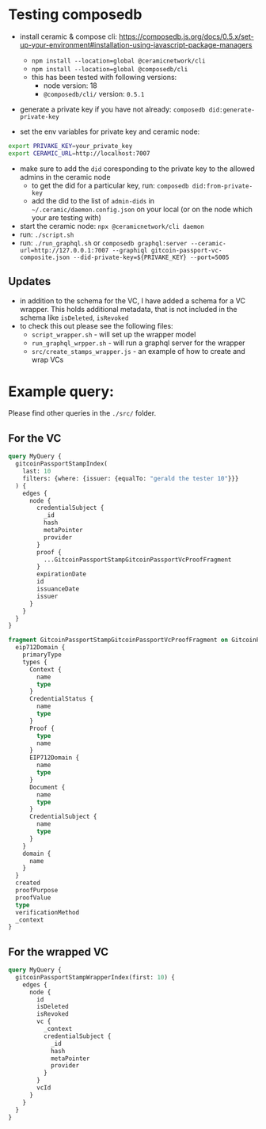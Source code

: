 # Testing composedb

- install ceramic & compose cli: https://composedb.js.org/docs/0.5.x/set-up-your-environment#installation-using-javascript-package-managers
  - `npm install --location=global @ceramicnetwork/cli`
  - `npm install --location=global @composedb/cli`
  - this has been tested with following versions:
    - node version: 18
    - `@composedb/cli/` version: `0.5.1`

- generate a private key if you have not already: `composedb did:generate-private-key`
- set the env variables for private key and ceramic node:
```bash
export PRIVAKE_KEY=your_private_key
export CERAMIC_URL=http://localhost:7007
```
- make sure to add the `did` coresponding to the private key to the allowed admins in the ceramic node
  - to get the did for a particular key, run: `composedb did:from-private-key`
  - add the did to the list of `admin-dids` in `~/.ceramic/daemon.config.json` on your local (or on the node which your are testing with)
- start the ceramic node: `npx @ceramicnetwork/cli daemon`
- run: `./script.sh`
- run: `./run_graphql.sh` or `composedb graphql:server --ceramic-url=http://127.0.0.1:7007 --graphiql gitcoin-passport-vc-composite.json --did-private-key=${PRIVAKE_KEY} --port=5005`

## Updates
- in addition to the schema for the VC, I have added a schema for a VC wrapper. This holds additional metadata, that is not included in the schema like `isDeleted`, `isRevoked`
- to check this out please see the following files:
  - `script_wrapper.sh` - will set up the wrapper model
  - `run_graphql_wrpper.sh` - will run a graphql server for the wrapper
  - `src/create_stamps_wrapper.js` - an example of how to create and wrap VCs

# Example query:
Please find other queries in the `./src/` folder.

## For the VC
```graphql
query MyQuery {
  gitcoinPassportStampIndex(
    last: 10
    filters: {where: {issuer: {equalTo: "gerald the tester 10"}}}
  ) {
    edges {
      node {
        credentialSubject {
          _id
          hash
          metaPointer
          provider
        }
        proof {
          ...GitcoinPassportStampGitcoinPassportVcProofFragment
        }
        expirationDate
        id
        issuanceDate
        issuer
      }
    }
  }
}

fragment GitcoinPassportStampGitcoinPassportVcProofFragment on GitcoinPassportStampGitcoinPassportVcProof {
  eip712Domain {
    primaryType
    types {
      Context {
        name
        type
      }
      CredentialStatus {
        name
        type
      }
      Proof {
        type
        name
      }
      EIP712Domain {
        name
        type
      }
      Document {
        name
        type
      }
      CredentialSubject {
        name
        type
      }
    }
    domain {
      name
    }
  }
  created
  proofPurpose
  proofValue
  type
  verificationMethod
  _context
}
```

## For the wrapped VC
```graphql
query MyQuery {
  gitcoinPassportStampWrapperIndex(first: 10) {
    edges {
      node {
        id
        isDeleted
        isRevoked
        vc {
          _context
          credentialSubject {
            _id
            hash
            metaPointer
            provider
          }
        }
        vcId
      }
    }
  }
}
```
